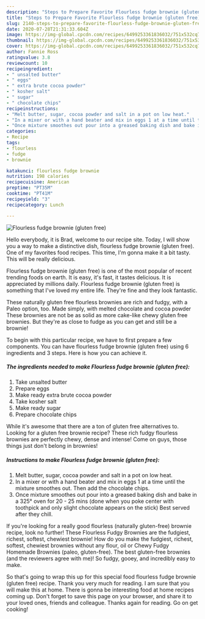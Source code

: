 ```yaml
---
description: "Steps to Prepare Favorite Flourless fudge brownie (gluten free)"
title: "Steps to Prepare Favorite Flourless fudge brownie (gluten free)"
slug: 2140-steps-to-prepare-favorite-flourless-fudge-brownie-gluten-free
date: 2020-07-28T21:31:33.604Z
image: https://img-global.cpcdn.com/recipes/6499253361836032/751x532cq70/flourless-fudge-brownie-gluten-free-recipe-main-photo.jpg
thumbnail: https://img-global.cpcdn.com/recipes/6499253361836032/751x532cq70/flourless-fudge-brownie-gluten-free-recipe-main-photo.jpg
cover: https://img-global.cpcdn.com/recipes/6499253361836032/751x532cq70/flourless-fudge-brownie-gluten-free-recipe-main-photo.jpg
author: Fannie Ross
ratingvalue: 3.8
reviewcount: 10
recipeingredient:
- " unsalted butter"
- " eggs"
- " extra brute cocoa powder"
- " kosher salt"
- " sugar"
- " chocolate chips"
recipeinstructions:
- "Melt butter, sugar, cocoa powder and salt in a pot on low heat."
- "In a mixer or with a hand beater and mix in eggs 1 at a time until the mixture smoothes out. Then add the chocolate chips."
- "Once mixture smoothes out pour into a greased baking dish and bake in a 325° oven for 20 - 25 mins (done when you poke center with toothpick and only slight chocolate appears on the stick) Best served after they chill."
categories:
- Recipe
tags:
- flourless
- fudge
- brownie

katakunci: flourless fudge brownie 
nutrition: 198 calories
recipecuisine: American
preptime: "PT35M"
cooktime: "PT41M"
recipeyield: "3"
recipecategory: Lunch

---
```



![Flourless fudge brownie (gluten free)](https://img-global.cpcdn.com/recipes/6499253361836032/751x532cq70/flourless-fudge-brownie-gluten-free-recipe-main-photo.jpg)

Hello everybody, it is Brad, welcome to our recipe site. Today, I will show you a way to make a distinctive dish, flourless fudge brownie (gluten free). One of my favorites food recipes. This time, I'm gonna make it a bit tasty. This will be really delicious.

Flourless fudge brownie (gluten free) is one of the most popular of recent trending foods on earth. It is easy, it's fast, it tastes delicious. It is appreciated by millions daily. Flourless fudge brownie (gluten free) is something that I've loved my entire life. They're fine and they look fantastic.

These naturally gluten free flourless brownies are rich and fudgy, with a Paleo option, too. Made simply, with melted chocolate and cocoa powder These brownies are not be as solid as more cake-like chewy gluten free brownies. But they&#39;re as close to fudge as you can get and still be a brownie!


To begin with this particular recipe, we have to first prepare a few components. You can have flourless fudge brownie (gluten free) using 6 ingredients and 3 steps. Here is how you can achieve it.

<!--inarticleads1-->

##### The ingredients needed to make Flourless fudge brownie (gluten free):

1. Take  unsalted butter
1. Prepare  eggs
1. Make ready  extra brute cocoa powder
1. Take  kosher salt
1. Make ready  sugar
1. Prepare  chocolate chips


While it&#39;s awesome that there are a ton of gluten free alternatives to. Looking for a gluten free brownie recipe? These rich fudgy flourless brownies are perfectly chewy, dense and intense! Come on guys, those things just don&#39;t belong in brownies! 

<!--inarticleads2-->

##### Instructions to make Flourless fudge brownie (gluten free):

1. Melt butter, sugar, cocoa powder and salt in a pot on low heat.
1. In a mixer or with a hand beater and mix in eggs 1 at a time until the mixture smoothes out. Then add the chocolate chips.
1. Once mixture smoothes out pour into a greased baking dish and bake in a 325° oven for 20 - 25 mins (done when you poke center with toothpick and only slight chocolate appears on the stick) Best served after they chill.


If you&#39;re looking for a really good flourless (naturally gluten-free) brownie recipe, look no further! These Flourless Fudgy Brownies are the fudgiest, richest, softest, chewiest brownie! How do you make the fudgiest, richest, softest, chewiest brownies without any flour, oil or Chewy Fudgy Homemade Brownies (paleo, gluten-free). The best gluten-free brownies (and the reviewers agree with me)! So fudgy, gooey, and incredibly easy to make. 

So that's going to wrap this up for this special food flourless fudge brownie (gluten free) recipe. Thank you very much for reading. I am sure that you will make this at home. There is gonna be interesting food at home recipes coming up. Don't forget to save this page on your browser, and share it to your loved ones, friends and colleague. Thanks again for reading. Go on get cooking!
